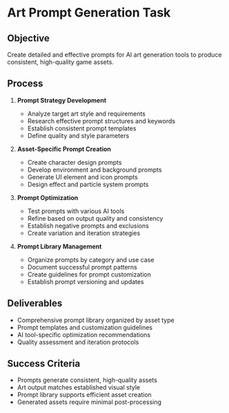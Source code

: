 # Art Prompt Generation Task

## Objective

Create detailed and effective prompts for AI art generation tools to produce consistent, high-quality game assets.

## Process

1. **Prompt Strategy Development**

   - Analyze target art style and requirements
   - Research effective prompt structures and keywords
   - Establish consistent prompt templates
   - Define quality and style parameters

2. **Asset-Specific Prompt Creation**

   - Create character design prompts
   - Develop environment and background prompts
   - Generate UI element and icon prompts
   - Design effect and particle system prompts

3. **Prompt Optimization**

   - Test prompts with various AI tools
   - Refine based on output quality and consistency
   - Establish negative prompts and exclusions
   - Create variation and iteration strategies

4. **Prompt Library Management**
   - Organize prompts by category and use case
   - Document successful prompt patterns
   - Create guidelines for prompt customization
   - Establish prompt versioning and updates

## Deliverables

- Comprehensive prompt library organized by asset type
- Prompt templates and customization guidelines
- AI tool-specific optimization recommendations
- Quality assessment and iteration protocols

## Success Criteria

- Prompts generate consistent, high-quality assets
- Art output matches established visual style
- Prompt library supports efficient asset creation
- Generated assets require minimal post-processing
